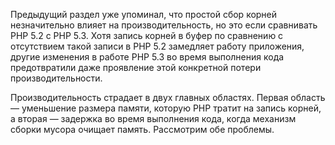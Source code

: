 Предыдущий раздел уже упоминал, что простой сбор корней незначительно влияет на производительность, но это если сравнивать PHP 5.2 с PHP 5.3. Хотя запись корней в буфер по сравнению с отсутствием такой записи в PHP 5.2 замедляет работу приложения, другие изменения в работе PHP 5.3 во время выполнения кода предотвратили даже проявление этой конкретной потери производительности.

Производительность страдает в двух главных областях. Первая область — уменьшение размера памяти, которую PHP тратит на запись корней, а вторая — задержка во время выполнения кода, когда механизм сборки мусора очищает память. Рассмотрим обе проблемы.